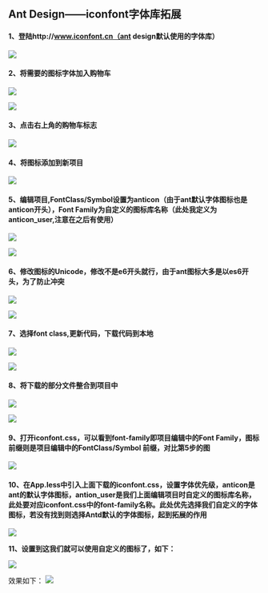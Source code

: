 ## Ant Design——iconfont字体库拓展

#### 1、登陆http://www.iconfont.cn（ant design默认使用的字体库） ####

![](https://github.com/314172670/AntDesign-iconfont/blob/master/image/1.png?raw=true)


#### 2、将需要的图标字体加入购物车 ####

![](https://github.com/314172670/AntDesign-iconfont/blob/master/image/2.jpg?raw=true)

![](https://github.com/314172670/AntDesign-iconfont/blob/master/image/3.jpg?raw=true)

#### 3、点击右上角的购物车标志 ####

![](https://github.com/314172670/AntDesign-iconfont/blob/master/image/4.jpg?raw=true)

#### 4、将图标添加到新项目 ####

![](https://github.com/314172670/AntDesign-iconfont/blob/master/image/5.jpg?raw=true)

#### 5、编辑项目,FontClass/Symbol设置为anticon（由于ant默认字体图标也是anticon开头），Font Family为自定义的图标库名称（此处我定义为anticon_user,注意在之后有使用） ####

![](https://github.com/314172670/AntDesign-iconfont/blob/master/image/6.jpg?raw=true)

![](https://github.com/314172670/AntDesign-iconfont/blob/master/image/9.jpg?raw=true)

#### 6、修改图标的Unicode，修改不是e6开头就行，由于ant图标大多是以es6开头，为了防止冲突 ####

![](https://github.com/314172670/AntDesign-iconfont/blob/master/image/12.png?raw=true)

![](https://github.com/314172670/AntDesign-iconfont/blob/master/image/13.png?raw=true)


#### 7、选择font class,更新代码，下载代码到本地 ####

![](https://github.com/314172670/AntDesign-iconfont/blob/master/image/7.jpg?raw=true)

![](https://github.com/314172670/AntDesign-iconfont/blob/master/image/8.png?raw=true)


#### 8、将下载的部分文件整合到项目中 ####

![](https://github.com/314172670/AntDesign-iconfont/blob/master/image/10.jpg?raw=true)

![](https://github.com/314172670/AntDesign-iconfont/blob/master/image/11.png?raw=true)

#### 9、打开iconfont.css，可以看到font-family即项目编辑中的Font Family，图标前缀则是项目编辑中的FontClass/Symbol 前缀，对比第5步的图 ####

![](https://github.com/314172670/AntDesign-iconfont/blob/master/image/14.jpg?raw=true)

#### 10、在App.less中引入上面下载的iconfont.css，设置字体优先级，anticon是ant的默认字体图标，antion_user是我们上面编辑项目时自定义的图标库名称，此处要对应iconfont.css中的font-family名称。此处优先选择我们自定义的字体图标，若没有找到则选择Antd默认的字体图标，起到拓展的作用 ####

![](https://github.com/314172670/AntDesign-iconfont/blob/master/image/15.png?raw=true)

**11、设置到这我们就可以使用自定义的图标了，如下：**

![](https://github.com/314172670/AntDesign-iconfont/blob/master/image/16.png?raw=true)

效果如下：
![](https://github.com/314172670/AntDesign-iconfont/blob/master/image/17.png?raw=true)

